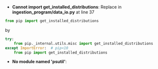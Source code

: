 * **Cannot import get_installed_distributions**: Replace in __ingestion_program/data_io.py__ at line 37
```python
from pip import get_installed_distributions
```
by
```python
try:
    from pip._internal.utils.misc import get_installed_distributions
except ImportError:  # pip<10
    from pip import get_installed_distributions
```

* **No module named 'psutil'**: 
